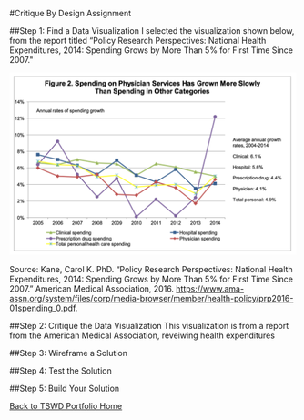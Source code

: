 #Critique By Design Assignment

##Step 1: Find a Data Visualization
I selected the visualization shown below, from the report titled “Policy Research Perspectives: National Health Expenditures, 2014: Spending Grows by More Than 5% for First Time Since 2007." 

![Original Visualization](OriginalChart.png)

Source: Kane, Carol K. PhD. “Policy Research Perspectives: National Health Expenditures, 2014: Spending Grows by More Than 5% for First Time Since 2007.” American Medical Association, 2016. https://www.ama-assn.org/system/files/corp/media-browser/member/health-policy/prp2016-01spending_0.pdf. 

##Step 2: Critique the Data Visualization
This visualization is from a report from the American Medical Association, reveiwing health expenditures 


##Step 3: Wireframe a Solution

##Step 4: Test the Solution

##Step 5: Build Your Solution
<div class="flourish-embed flourish-chart" data-src="visualisation/7759220"><script src="https://public.flourish.studio/resources/embed.js"></script></div>


[Back to TSWD Portfolio Home](/README.md)
